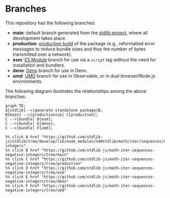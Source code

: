 <!--

@license Apache-2.0

Copyright (c) 2022 The Stdlib Authors.

Licensed under the Apache License, Version 2.0 (the "License");
you may not use this file except in compliance with the License.
You may obtain a copy of the License at

    http://www.apache.org/licenses/LICENSE-2.0

Unless required by applicable law or agreed to in writing, software
distributed under the License is distributed on an "AS IS" BASIS,
WITHOUT WARRANTIES OR CONDITIONS OF ANY KIND, either express or implied.
See the License for the specific language governing permissions and
limitations under the License.

-->

# Branches

This repository has the following branches:

-   **main**: default branch generated from the [stdlib project][stdlib-url], where all development takes place.
-   **production**: [production build][production-url] of the package (e.g., reformatted error messages to reduce bundle sizes and thus the number of bytes transmitted over a network).
-   **esm**: [ES Module][esm-url] branch for use via a `script` tag without the need for installation and bundlers.
-   **deno**: [Deno][deno-url] branch for use in Deno.
-   **umd**: [UMD][umd-url] branch for use in Observable, or in dual browser/Node.js environments.

The following diagram illustrates the relationships among the above branches:

```mermaid
graph TD;
A[stdlib]-->|generate standalone package|B;
B[main] -->|productionize| C[production];
C -->|bundle| D[esm];
C -->|bundle| E[deno];
C -->|bundle| F[umd];

%% click A href "https://github.com/stdlib-js/stdlib/tree/develop/lib/node_modules/%40stdlib/math/iter/sequences/negative-integers"
%% click B href "https://github.com/stdlib-js/math-iter-sequences-negative-integers/tree/main"
%% click C href "https://github.com/stdlib-js/math-iter-sequences-negative-integers/tree/production"
%% click D href "https://github.com/stdlib-js/math-iter-sequences-negative-integers/tree/esm"
%% click E href "https://github.com/stdlib-js/math-iter-sequences-negative-integers/tree/deno"
%% click F href "https://github.com/stdlib-js/math-iter-sequences-negative-integers/tree/umd"
```

[stdlib-url]: https://github.com/stdlib-js/stdlib/tree/develop/lib/node_modules/%40stdlib/math/iter/sequences/negative-integers
[production-url]: https://github.com/stdlib-js/math-iter-sequences-negative-integers/tree/production
[deno-url]: https://github.com/stdlib-js/math-iter-sequences-negative-integers/tree/deno
[umd-url]: https://github.com/stdlib-js/math-iter-sequences-negative-integers/tree/umd
[esm-url]: https://github.com/stdlib-js/math-iter-sequences-negative-integers/tree/esm